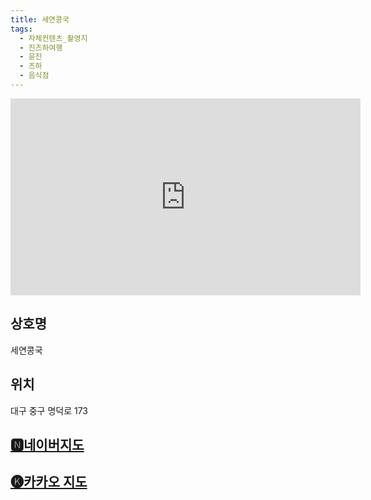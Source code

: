 ```yaml
---
title: 세연콩국
tags:
  - 자체컨텐츠_촬영지
  - 진즈하여행
  - 윤진
  - 즈하
  - 음식점
---
```

<iframe width="560" height="315" src="https://www.youtube.com/embed/plWWli77fes?si=EXPhFhgezmHX-BcF" title="YouTube video player" frameborder="0" allow="accelerometer; autoplay; clipboard-write; encrypted-media; gyroscope; picture-in-picture; web-share" referrerpolicy="strict-origin-when-cross-origin" allowfullscreen></iframe>


## 상호명
세연콩국

## 위치
대구 중구 명덕로 173


## [🅽네이버지도](https://naver.me/GUwSx4fz)

## [🅚카카오 지도](https://place.map.kakao.com/14515978)